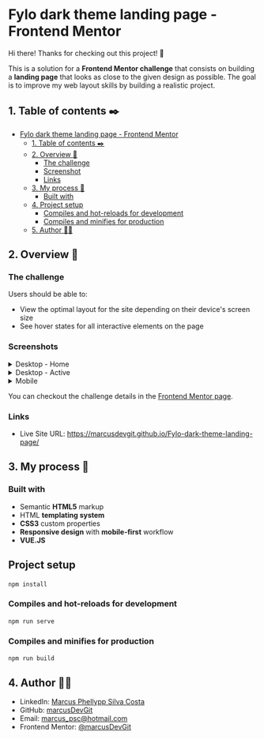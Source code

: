 # Fylo dark theme landing page - Frontend Mentor

Hi there! Thanks for checking out this project! 👋

This is a solution for a **Frontend Mentor challenge** that consists on building a **landing page** that looks as close to the given design as possible. The goal is to improve my web layout skills by building a realistic project.

## 1. Table of contents ✒️

- [Fylo dark theme landing page - Frontend Mentor](#fylo-dark-theme-landing-page---frontend-mentor)
  - [1. Table of contents ✒️](#1-table-of-contents-️)
  - [2. Overview 🎯](#2-overview-)
    - [The challenge](#the-challenge)
    - [Screenshot](#screenshot)
    - [Links](#links)
  - [3. My process 🧩](#3-my-process-)
    - [Built with](#built-with)
  - [4. Project setup](#project-setup-)
    - [Compiles and hot-reloads for development](#compiles-and-hot-reloads-for-development)
    - [Compiles and minifies for production](#compiles-and-minifies-for-production)
  - [5. Author 🙋🏻](#5-author-)

## 2. Overview 🎯

### The challenge

Users should be able to:

- View the optimal layout for the site depending on their device's screen size
- See hover states for all interactive elements on the page

### Screenshots

  <details>
<summary>Desktop - Home</summary>

![Desktop - Home](./src/assets/design/desktop-design.jpg)

</details>

<details>
<summary>Desktop - Active</summary>

![Desktop - Sign-up](./src/assets/design/active-states.jpg)

</details>

<details>
<summary>Mobile</summary>

![Tablet - Home](./src/assets/design/mobile-design.jpg)

</details>

You can checkout the challenge details in the [Frontend Mentor page](https://www.frontendmentor.io/challenges/fylo-dark-theme-landing-page-5ca5f2d21e82137ec91a50fd).

### Links

- Live Site URL: https://marcusdevgit.github.io/Fylo-dark-theme-landing-page/

## 3. My process 🧩

### Built with

- Semantic **HTML5** markup
- HTML **templating system**
- **CSS3** custom properties
- **Responsive design** with **mobile-first** workflow
- **VUE.JS**

## Project setup
```
npm install
```

### Compiles and hot-reloads for development
```
npm run serve
```

### Compiles and minifies for production
```
npm run build
```

## 4. Author 🙋🏻

- LinkedIn: [Marcus Phellypp Silva Costa](https://www.linkedin.com/in/marcus25-dev/)
- GitHub: [marcusDevGit](https://github.com/marcusDevGit)
- Email: marcus_psc@hotmail.com
- Frontend Mentor: [@marcusDevGit](https://www.frontendmentor.io/profile/marcusDevGit)